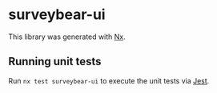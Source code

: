 # surveybear-ui

This library was generated with [Nx](https://nx.dev).

## Running unit tests

Run `nx test surveybear-ui` to execute the unit tests via [Jest](https://jestjs.io).
